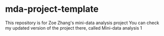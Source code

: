 # mda-project-template
This repository is for Zoe Zhang's mini-data analysis project
You can check my updated version of the project there, called Mini-data analysis 1
